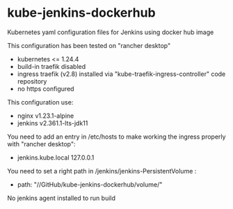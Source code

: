 # kube-jenkins-dockerhub
Kubernetes yaml configuration files for Jenkins using docker hub image


This configuration has been tested on "rancher desktop"
- kubernetes <= 1.24.4
- build-in traefik disabled
- ingress traefik (v2.8) installed via "kube-traefik-ingress-controller" code repository
- no https configured


This configuration use:
- nginx v1.23.1-alpine
- jenkins v2.361.1-lts-jdk11


You need to add an entry in /etc/hosts to make working the ingress properly with "rancher desktop":
- jenkins.kube.local 127.0.0.1


You need to set a right path in /jenkins/jenkins-PersistentVolume :
- path: "/<path>/GitHub/kube-jenkins-dockerhub/volume/"


No jenkins agent installed to run build
